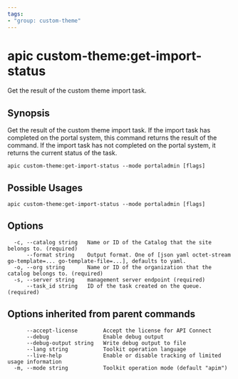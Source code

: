```yaml
---
tags:
- "group: custom-theme"
---
```

# apic custom-theme:get-import-status

Get the result of the custom theme import task.

## Synopsis

Get the result of the custom theme import task. If the import task has completed on the portal system, this command returns the result of the command. If the import task has not completed on the portal system, it returns the current status of the task.

```
apic custom-theme:get-import-status --mode portaladmin [flags]
```

## Possible Usages

```
apic custom-theme:get-import-status --mode portaladmin [flags]
```

## Options

```
  -c, --catalog string   Name or ID of the Catalog that the site belongs to. (required)
      --format string    Output format. One of [json yaml octet-stream go-template=... go-template-file=...], defaults to yaml.
  -o, --org string       Name or ID of the organization that the catalog belongs to. (required)
  -s, --server string    management server endpoint (required)
      --task_id string   ID of the task created on the queue. (required)
```

## Options inherited from parent commands

```
      --accept-license        Accept the license for API Connect
      --debug                 Enable debug output
      --debug-output string   Write debug output to file
      --lang string           Toolkit operation language
      --live-help             Enable or disable tracking of limited usage information
  -m, --mode string           Toolkit operation mode (default "apim")
```
